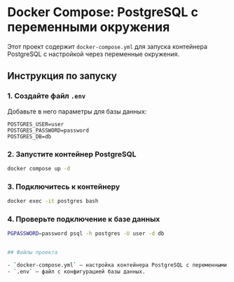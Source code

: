 # Docker Compose: PostgreSQL с переменными окружения

Этот проект содержит `docker-compose.yml` для запуска контейнера PostgreSQL с настройкой через переменные окружения.

## Инструкция по запуску

### 1. Создайте файл `.env`
Добавьте в него параметры для базы данных:

```
POSTGRES_USER=user
POSTGRES_PASSWORD=password
POSTGRES_DB=db
```

### 2. Запустите контейнер PostgreSQL
```sh
docker compose up -d
```

### 3. Подключитесь к контейнеру
```sh
docker exec -it postgres bash
```

### 4. Проверьте подключение к базе данных
```sh
PGPASSWORD=password psql -h postgres -U user -d db


## Файлы проекта

- `docker-compose.yml` – настройка контейнера PostgreSQL с переменными окружения.
- `.env` – файл с конфигурацией базы данных.